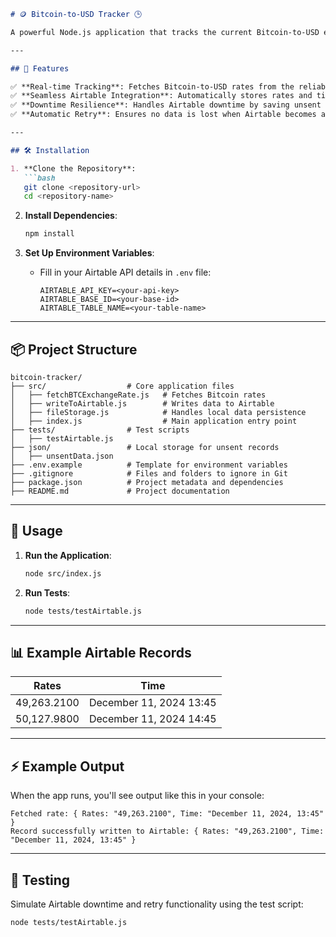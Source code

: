 ```markdown
# 🪙 Bitcoin-to-USD Tracker 🕒

A powerful Node.js application that tracks the current Bitcoin-to-USD exchange rate every minute and stores it in Airtable. Designed with resilience in mind, it queues unsent data during downtime and retries once Airtable is back online.

---

## 🚀 Features

✅ **Real-time Tracking**: Fetches Bitcoin-to-USD rates from the reliable CoinDesk API.  
✅ **Seamless Airtable Integration**: Automatically stores rates and timestamps in Airtable.  
✅ **Downtime Resilience**: Handles Airtable downtime by saving unsent data locally for retry.  
✅ **Automatic Retry**: Ensures no data is lost when Airtable becomes available again.  

---

## 🛠️ Installation

1. **Clone the Repository**:
   ```bash
   git clone <repository-url>
   cd <repository-name>
   ```

2. **Install Dependencies**:
   ```bash
   npm install
   ```

3. **Set Up Environment Variables**:
   - Fill in your Airtable API details in `.env` file:
     ```plaintext
     AIRTABLE_API_KEY=<your-api-key>
     AIRTABLE_BASE_ID=<your-base-id>
     AIRTABLE_TABLE_NAME=<your-table-name>
     ```

---

## 📦 Project Structure

```
bitcoin-tracker/
├── src/                  # Core application files
│   ├── fetchBTCExchangeRate.js   # Fetches Bitcoin rates
│   ├── writeToAirtable.js        # Writes data to Airtable
│   ├── fileStorage.js            # Handles local data persistence
│   ├── index.js                  # Main application entry point
├── tests/                # Test scripts
│   ├── testAirtable.js
├── json/                 # Local storage for unsent records
│   ├── unsentData.json
├── .env.example          # Template for environment variables
├── .gitignore            # Files and folders to ignore in Git
├── package.json          # Project metadata and dependencies
├── README.md             # Project documentation
```

---

## 🚀 Usage

1. **Run the Application**:
   ```bash
   node src/index.js
   ```

2. **Run Tests**:
   ```bash
   node tests/testAirtable.js
   ```

---

## 📊 Example Airtable Records

| **Rates**    | **Time**                 |
|--------------|--------------------------|
| 49,263.2100  | December 11, 2024 13:45  |
| 50,127.9800  | December 11, 2024 14:45  |

---

## ⚡ Example Output

When the app runs, you'll see output like this in your console:

```plaintext
Fetched rate: { Rates: "49,263.2100", Time: "December 11, 2024, 13:45" }
Record successfully written to Airtable: { Rates: "49,263.2100", Time: "December 11, 2024, 13:45" }
```

---

## 🧪 Testing

Simulate Airtable downtime and retry functionality using the test script:
```bash
node tests/testAirtable.js
```
